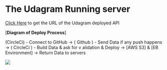 # The Udagram Running server

[Click Here](http://udagram-bucket123987.s3-website-us-east-1.amazonaws.com/) to get the URL of the Udagram deployed API

[__Diagram of Deploy Process__]

(CircleCi) - Connect to GitHub -> ( Github ) - Send Data if any push happens -> ( CircleCi ) - Build Data & ask for v alidation & Deploy -> [AWS S3] & [EB Environment] -> Return Data to servers

![](https://github.com/Gooda97/udigram/blob/master/Drawings/Deploy-process.drawio)